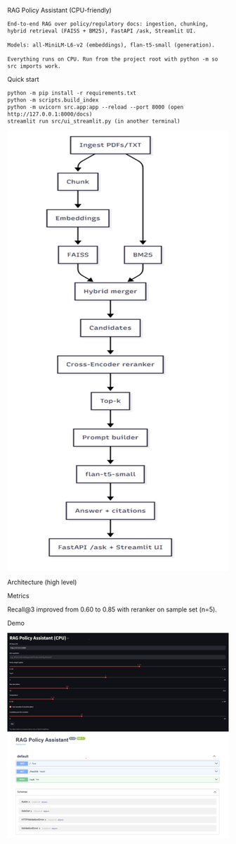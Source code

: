 RAG Policy Assistant (CPU-friendly)

    End-to-end RAG over policy/regulatory docs: ingestion, chunking, hybrid retrieval (FAISS + BM25), FastAPI /ask, Streamlit UI.
    
    Models: all-MiniLM-L6-v2 (embeddings), flan-t5-small (generation).
    
    Everything runs on CPU. Run from the project root with python -m so src imports work.

Quick start

    python -m pip install -r requirements.txt
    python -m scripts.build_index
    python -m uvicorn src.app:app --reload --port 8000 (open http://127.0.0.1:8000/docs)
    streamlit run src/ui_streamlit.py (in another terminal)

<!-- Architecture Diagram -->
<img src="data/arc.png" alt="Architecture Diagram" width="800" height="1000"/>

Architecture (high level)

Metrics

Recall@3 improved from 0.60 to 0.85 with reranker on sample set (n=5).

Demo

![Streamlit UI Screenshot](data/streamlitUI.png)
![FastAPI](data/FASTapi.png)